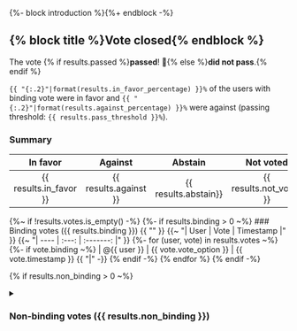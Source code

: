 {%- block introduction %}{%+ endblock -%}
## {% block title %}Vote closed{% endblock %}

The vote {% if results.passed %}**passed**! 🎉{% else %}**did not pass**.{% endif %}

`{{ "{:.2}"|format(results.in_favor_percentage) }}%` of the users with binding vote were in favor and `{{ "{:.2}"|format(results.against_percentage) }}%` were against (passing threshold: `{{ results.pass_threshold }}%`).

### Summary

|        In favor        |        Against        |       Abstain        |        Not voted        |
| :--------------------: | :-------------------: | :------------------: | :---------------------: |
| {{ results.in_favor }} | {{ results.against }} | {{ results.abstain}} | {{ results.not_voted }} |

{%~ if !results.votes.is_empty() -%}
  {%- if results.binding > 0 ~%}
    ### Binding votes ({{ results.binding }})
    {{ "" }}
    {{~ "| User | Vote  | Timestamp |" }}
    {{~ "| ---- | :---: | :-------: |" }}
    {%- for (user, vote) in results.votes ~%}
      {%- if vote.binding ~%}
        | @{{ user }} | {{ vote.vote_option }} | {{ vote.timestamp }} {{ "|" -}}
      {% endif -%}
    {% endfor %}
  {% endif -%}

  {% if results.non_binding > 0 ~%}
    <details>
      <summary><h3>Non-binding votes ({{ results.non_binding }})</h3></summary>

      {%~ let max_non_binding = 300 %}
      {%- if results.non_binding > max_non_binding %}
        <i>(displaying only the first {{ max_non_binding }} non-binding votes)</i>
      {%- endif %}

      {{~ "| User | Vote  | Timestamp |" }}
      {{~ "| ---- | :---: | :-------: |" }}
      {%- for (user, vote) in results.votes|non_binding(max_non_binding) ~%}
        | @{{ user }} | {{ vote.vote_option }} | {{ vote.timestamp }} {{ "|" -}}
      {% endfor ~%}
    </details>
  {% endif -%}
{% endif -%}
